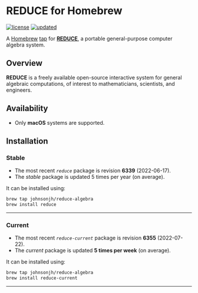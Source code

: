 <!-- vim: set ft=markdown ts=4 sw=4 tw=0 expandtab colorcolumn=80 :         -->
<!-- SPDX-License-Identifier: BSD-2-Clause                                  -->
<!--                                                                        -->
<!-- Copyright (c) 2022 Jeffrey H. Johnson <trnsz@pobox.com>                -->
<!--                                                                        -->
<!-- Redistribution and use in source and binary forms, with or without     -->
<!-- modification, are permitted provided that the following conditions are -->
<!-- met:                                                                   -->
<!--                                                                        -->
<!--   1. Redistributions of source code must retain the relevant copyright -->
<!--      notice, this list of conditions and the following disclaimer.     -->
<!--                                                                        -->
<!--   2. Redistributions in binary form must reproduce the relevant        -->
<!--      copyright notice, this list of conditions and the following       -->
<!--      disclaimer in the documentation and/or other materials provided   -->
<!--      with the distribution.                                            -->
<!--                                                                        -->
<!-- THIS SOFTWARE IS PROVIDED BY THE COPYRIGHT HOLDERS AND CONTRIBUTORS    -->
<!-- "AS IS" AND ANY EXPRESS OR IMPLIED WARRANTIES, INCLUDING, BUT NOT      -->
<!-- LIMITED TO, THE IMPLIED WARRANTIES OF MERCHANTABILITY AND FITNESS FOR  -->
<!-- A PARTICULAR PURPOSE ARE DISCLAIMED. IN NO EVENT SHALL THE COPYRIGHT   -->
<!-- OWNERS OR CONTRIBUTORS BE LIABLE FOR ANY DIRECT, INDIRECT, INCIDENTAL, -->
<!-- SPECIAL, EXEMPLARY, OR CONSEQUENTIAL DAMAGES (INCLUDING, BUT NOT       -->
<!-- LIMITED TO, PROCUREMENT OF SUBSTITUTE GOODS OR SERVICES; LOSS OF USE,  -->
<!-- DATA, OR PROFITS; OR BUSINESS INTERRUPTION) HOWEVER CAUSED AND ON ANY  -->
<!-- THEORY OF LIABILITY, WHETHER IN CONTRACT, STRICT LIABILITY, OR TORT    -->
<!-- (INCLUDING NEGLIGENCE OR OTHERWISE) ARISING IN ANY WAY OUT OF THE USE  -->
<!-- OF THIS SOFTWARE, EVEN IF ADVISED OF THE POSSIBILITY OF SUCH DAMAGE.   -->
<!--                                                                        -->
# REDUCE for Homebrew

[![license](https://img.shields.io/github/license/johnsonjh/homebrew-reduce-algebra.svg?color=blue)](/LICENSE)
[![updated](https://img.shields.io/github/last-commit/johnsonjh/homebrew-reduce-algebra.svg?color=blue&label=updated)](https://github.com/johnsonjh/homebrew-reduce-algebra/commits/master)

A [Homebrew](https://brew.sh/) [tap](https://docs.brew.sh/Taps) for
[**REDUCE**](https://reduce-algebra.sourceforge.io/), a portable
general-purpose computer algebra system.

## Overview

**REDUCE** is a freely available open-source interactive system for general
algebraic computations, of interest to mathematicians, scientists, and
engineers.

## Availability

* Only **macOS** systems are supported.

## Installation

### Stable

* The most recent *`reduce`* package is revision **6339** (2022-06-17).
* The *stable* package is updated 5 times per year (on average).

It can be installed using:

```sh
brew tap johnsonjh/reduce-algebra
brew install reduce
```

---

### Current

* The most recent *`reduce-current`* package is revision **6355** (2022-07-22).
* The *current* package is updated **5 times per week** (on average).

It can be installed using:

```sh
brew tap johnsonjh/reduce-algebra
brew install reduce-current
```

---
